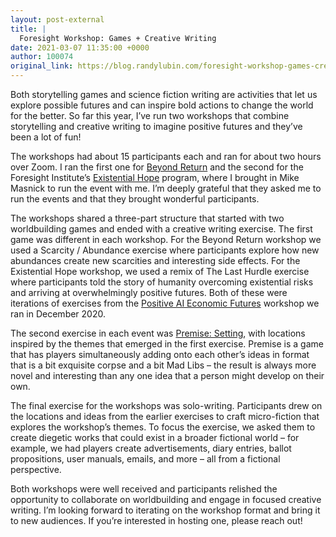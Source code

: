 ```yaml
---
layout: post-external
title: |
  Foresight Workshop: Games + Creative Writing
date: 2021-03-07 11:35:00 +0000
author: 100074
original_link: https://blog.randylubin.com/foresight-workshop-games-creative-writing
---
```


Both storytelling games and science fiction writing are activities that let us explore possible futures and can inspire bold actions to change the world for the better. So far this year, I’ve run two workshops that combine storytelling and creative writing to imagine positive futures and they’ve been a lot of fun!

The workshops had about 15 participants each and ran for about two hours over Zoom. I ran the first one for [Beyond Return](https://beyondreturn.org/) and the second for the Foresight Institute’s [Existential Hope](https://foresight.org/existential-hope/) program, where I brought in Mike Masnick to run the event with me. I’m deeply grateful that they asked me to run the events and that they brought wonderful participants.

The workshops shared a three-part structure that started with two worldbuilding games and ended with a creative writing exercise. The first game was different in each workshop. For the Beyond Return workshop we used a Scarcity / Abundance exercise where participants explore how new abundances create new scarcities and interesting side effects. For the Existential Hope workshop, we used a remix of The Last Hurdle exercise where participants told the story of humanity overcoming existential risks and arriving at overwhelmingly positive futures. Both of these were iterations of exercises from the [Positive AI Economic Futures](https://blog.randylubin.com/positive-ai-economic-futures-workshop) workshop we ran in December 2020.

The second exercise in each event was [Premise: Setting](https://randylubin.itch.io/premise-setting-character-plot), with locations inspired by the themes that emerged in the first exercise. Premise is a game that has players simultaneously adding onto each other’s ideas in format that is a bit exquisite corpse and a bit Mad Libs – the result is always more novel and interesting than any one idea that a person might develop on their own.

The final exercise for the workshops was solo-writing. Participants drew on the locations and ideas from the earlier exercises to craft micro-fiction that explores the workshop’s themes. To focus the exercise, we asked them to create diegetic works that could exist in a broader fictional world – for example, we had players create advertisements, diary entries, ballot propositions, user manuals, emails, and more – all from a fictional perspective.

Both workshops were well received and participants relished the opportunity to collaborate on worldbuilding and engage in focused creative writing. I’m looking forward to iterating on the workshop format and bring it to new audiences. If you’re interested in hosting one, please reach out!
